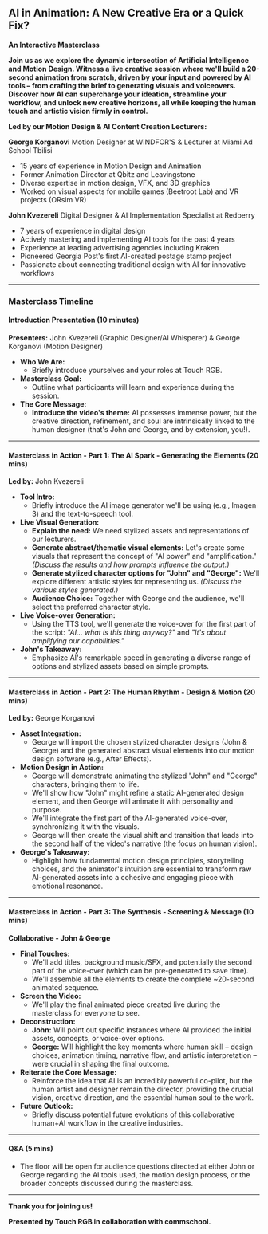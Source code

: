 ## AI in Animation: A New Creative Era or a Quick Fix?

**An Interactive Masterclass**

**Join us as we explore the dynamic intersection of Artificial Intelligence and Motion Design. Witness a live creative session where we'll build a 20-second animation from scratch, driven by your input and powered by AI tools – from crafting the brief to generating visuals and voiceovers. Discover how AI can supercharge your ideation, streamline your workflow, and unlock new creative horizons, all while keeping the human touch and artistic vision firmly in control.**

**Led by our Motion Design & AI Content Creation Lecturers:**

**George Korganovi**
Motion Designer at WINDFOR'S & Lecturer at Miami Ad School Tbilisi
* 15 years of experience in Motion Design and Animation
* Former Animation Director at Qbitz and Leavingstone
* Diverse expertise in motion design, VFX, and 3D graphics
* Worked on visual aspects for mobile games (Beetroot Lab) and VR projects (ORsim VR)

**John Kvezereli**
Digital Designer & AI Implementation Specialist at Redberry
* 7 years of experience in digital design
* Actively mastering and implementing AI tools for the past 4 years
* Experience at leading advertising agencies including Kraken
* Pioneered Georgia Post's first AI-created postage stamp project
* Passionate about connecting traditional design with AI for innovative workflows

---

### Masterclass Timeline

#### **Introduction Presentation (10 minutes)**

**Presenters:** John Kvezereli (Graphic Designer/AI Whisperer) & George Korganovi (Motion Designer)

*   **Who We Are:**
    *   Briefly introduce yourselves and your roles at Touch RGB.
*   **Masterclass Goal:**
    *   Outline what participants will learn and experience during the session.
*   **The Core Message:**
    *   **Introduce the video's theme:** AI possesses immense power, but the creative direction, refinement, and soul are intrinsically linked to the human designer (that's John and George, and by extension, you!).

---

#### **Masterclass in Action - Part 1: The AI Spark - Generating the Elements (20 mins)**

**Led by:** John Kvezereli

*   **Tool Intro:**
    *   Briefly introduce the AI image generator we'll be using (e.g., Imagen 3) and the text-to-speech tool.
*   **Live Visual Generation:**
    *   **Explain the need:** We need stylized assets and representations of our lecturers.
    *   **Generate abstract/thematic visual elements:** Let's create some visuals that represent the concept of "AI power" and "amplification." *(Discuss the results and how prompts influence the output.)*
    *   **Generate stylized character options for "John" and "George":** We'll explore different artistic styles for representing us. *(Discuss the various styles generated.)*
    *   **Audience Choice:** Together with George and the audience, we'll select the preferred character style.
*   **Live Voice-over Generation:**
    *   Using the TTS tool, we'll generate the voice-over for the first part of the script: *"AI… what is this thing anyway?"* and *"It's about amplifying our capabilities."*
*   **John's Takeaway:**
    *   Emphasize AI's remarkable speed in generating a diverse range of options and stylized assets based on simple prompts.

---

#### **Masterclass in Action - Part 2: The Human Rhythm - Design & Motion (20 mins)**

**Led by:** George Korganovi

*   **Asset Integration:**
    *   George will import the chosen stylized character designs (John & George) and the generated abstract visual elements into our motion design software (e.g., After Effects).
*   **Motion Design in Action:**
    *   George will demonstrate animating the stylized "John" and "George" characters, bringing them to life.
    *   We'll show how "John" might refine a static AI-generated design element, and then George will animate it with personality and purpose.
    *   We'll integrate the first part of the AI-generated voice-over, synchronizing it with the visuals.
    *   George will then create the visual shift and transition that leads into the second half of the video's narrative (the focus on human vision).
*   **George's Takeaway:**
    *   Highlight how fundamental motion design principles, storytelling choices, and the animator's intuition are essential to transform raw AI-generated assets into a cohesive and engaging piece with emotional resonance.

---

#### **Masterclass in Action - Part 3: The Synthesis - Screening & Message (10 mins)**

**Collaborative - John & George**

*   **Final Touches:**
    *   We'll add titles, background music/SFX, and potentially the second part of the voice-over (which can be pre-generated to save time).
    *   We'll assemble all the elements to create the complete ~20-second animated sequence.
*   **Screen the Video:**
    *   We'll play the final animated piece created live during the masterclass for everyone to see.
*   **Deconstruction:**
    *   **John:** Will point out specific instances where AI provided the initial assets, concepts, or voice-over options.
    *   **George:** Will highlight the key moments where human skill – design choices, animation timing, narrative flow, and artistic interpretation – were crucial in shaping the final outcome.
*   **Reiterate the Core Message:**
    *   Reinforce the idea that AI is an incredibly powerful co-pilot, but the human artist and designer remain the director, providing the crucial vision, creative direction, and the essential human soul to the work.
*   **Future Outlook:**
    *   Briefly discuss potential future evolutions of this collaborative human+AI workflow in the creative industries.

---

#### **Q&A (5 mins)**

*   The floor will be open for audience questions directed at either John or George regarding the AI tools used, the motion design process, or the broader concepts discussed during the masterclass.

---

**Thank you for joining us!**

**Presented by Touch RGB in collaboration with commschool.** 